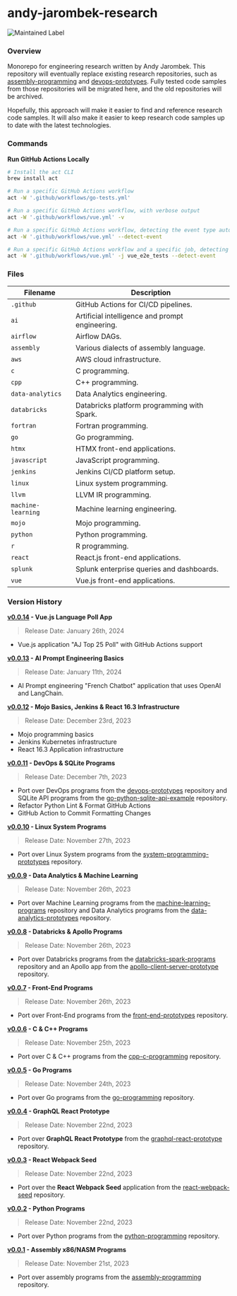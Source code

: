 # andy-jarombek-research

![Maintained Label](https://img.shields.io/badge/Maintained-Yes-brightgreen?style=for-the-badge)

### Overview

Monorepo for engineering research written by Andy Jarombek.  This repository will eventually replace existing 
research repositories, such as [assembly-programming](https://github.com/AJarombek/assembly-programming/) and 
[devops-prototypes](https://github.com/AJarombek/devops-prototypes/).  Fully tested code samples
from those repositories will be migrated here, and the old repositories will be archived.

Hopefully, this approach will make it easier to find and reference research code samples.  It will also make it easier 
to keep research code samples up to date with the latest technologies.

### Commands

**Run GitHub Actions Locally**

```bash
# Install the act CLI
brew install act

# Run a specific GitHub Actions workflow
act -W '.github/workflows/go-tests.yml'

# Run a specific GitHub Actions workflow, with verbose output
act -W '.github/workflows/vue.yml' -v

# Run a specific GitHub Actions workflow, detecting the event type automatically
act -W '.github/workflows/vue.yml' --detect-event

# Run a specific GitHub Actions workflow and a specific job, detecting the event type automatically 
act -W '.github/workflows/vue.yml' -j vue_e2e_tests --detect-event
```

### Files

| Filename           | Description                                     |
|--------------------|-------------------------------------------------|
| `.github`          | GitHub Actions for CI/CD pipelines.             |
| `ai`               | Artificial intelligence and prompt engineering. |
| `airflow`          | Airflow DAGs.                                   |
| `assembly`         | Various dialects of assembly language.          |
| `aws`              | AWS cloud infrastructure.                       |
| `c`                | C programming.                                  |
| `cpp`              | C++ programming.                                |
| `data-analytics`   | Data Analytics engineering.                     |
| `databricks`       | Databricks platform programming with Spark.     |
| `fortran`          | Fortran programming.                            |
| `go`               | Go programming.                                 |
| `htmx`             | HTMX front-end applications.                    |
| `javascript`       | JavaScript programming.                         |
| `jenkins`          | Jenkins CI/CD platform setup.                   |
| `linux`            | Linux system programming.                       |
| `llvm`             | LLVM IR programming.                            |
| `machine-learning` | Machine learning engineering.                   |
| `mojo`             | Mojo programming.                               |
| `python`           | Python programming.                             |
| `r`                | R programming.                                  |
| `react`            | React.js front-end applications.                |
| `splunk`           | Splunk enterprise queries and dashboards.       |
| `vue`              | Vue.js front-end applications.                  |

### Version History

**[v0.0.14](https://github.com/AJarombek/andy-jarombek-research/tree/v0.0.14) - Vue.js Language Poll App**

> Release Date: January 26th, 2024

* Vue.js application "AJ Top 25 Poll" with GitHub Actions support

**[v0.0.13](https://github.com/AJarombek/andy-jarombek-research/tree/v0.0.13) - AI Prompt Engineering Basics**

> Release Date: January 11th, 2024

* AI Prompt engineering "French Chatbot" application that uses OpenAI and LangChain.

**[v0.0.12](https://github.com/AJarombek/andy-jarombek-research/tree/v0.0.12) - Mojo Basics, Jenkins & React 16.3 Infrastructure**

> Release Date: December 23rd, 2023

* Mojo programming basics
* Jenkins Kubernetes infrastructure
* React 16.3 Application infrastructure

**[v0.0.11](https://github.com/AJarombek/andy-jarombek-research/tree/v0.0.11) - DevOps & SQLite Programs**

> Release Date: December 7th, 2023

* Port over DevOps programs from the [devops-prototypes](https://github.com/AJarombek/devops-prototypes/) 
repository and SQLite API programs from the [go-python-sqlite-api-example](https://github.com/AJarombek/go-python-sqlite-api-example/) 
repository.
* Refactor Python Lint & Format GitHub Actions
* GitHub Action to Commit Formatting Changes

**[v0.0.10](https://github.com/AJarombek/andy-jarombek-research/tree/v0.0.10) - Linux System Programs**

> Release Date: November 27th, 2023

* Port over Linux System programs from the [system-programming-prototypes](https://github.com/AJarombek/system-programming-prototypes/) 
repository.

**[v0.0.9](https://github.com/AJarombek/andy-jarombek-research/tree/v0.0.9) - Data Analytics & Machine Learning**

> Release Date: November 26th, 2023

* Port over Machine Learning programs from the [machine-learning-programs](https://github.com/AJarombek/machine-learning-programs/) 
repository and Data Analytics programs from the [data-analytics-prototypes](https://github.com/AJarombek/data-analytics-prototypes/) 
repository.

**[v0.0.8](https://github.com/AJarombek/andy-jarombek-research/tree/v0.0.8) - Databricks & Apollo Programs**

> Release Date: November 26th, 2023

* Port over Databricks programs from the [databricks-spark-programs](https://github.com/AJarombek/databricks-spark-programs/) 
repository and an Apollo app from the [apollo-client-server-prototype](https://github.com/AJarombek/apollo-client-server-prototype/) 
repository.

**[v0.0.7](https://github.com/AJarombek/andy-jarombek-research/tree/v0.0.7) - Front-End Programs**

> Release Date: November 26th, 2023

* Port over Front-End programs from the [front-end-prototypes](https://github.com/AJarombek/front-end-prototypes/) 
repository.

**[v0.0.6](https://github.com/AJarombek/andy-jarombek-research/tree/v0.0.6) - C & C++ Programs**

> Release Date: November 25th, 2023

* Port over C & C++ programs from the [cpp-c-programming](https://github.com/AJarombek/cpp-c-programming/) 
repository.

**[v0.0.5](https://github.com/AJarombek/andy-jarombek-research/tree/v0.0.5) - Go Programs**

> Release Date: November 24th, 2023

* Port over Go programs from the [go-programming](https://github.com/AJarombek/go-programming/) 
repository.

**[v0.0.4](https://github.com/AJarombek/andy-jarombek-research/tree/v0.0.4) - GraphQL React Prototype**

> Release Date: November 22nd, 2023

* Port over **GraphQL React Prototype** from the [graphql-react-prototype](https://github.com/AJarombek/graphql-react-prototype/) 
repository.

**[v0.0.3](https://github.com/AJarombek/andy-jarombek-research/tree/v0.0.3) - React Webpack Seed**

> Release Date: November 22nd, 2023

* Port over the **React Webpack Seed** application from the 
[react-webpack-seed](https://github.com/AJarombek/react-webpack-seed/) repository.

**[v0.0.2](https://github.com/AJarombek/andy-jarombek-research/tree/v0.0.2) - Python Programs**

> Release Date: November 22nd, 2023

* Port over Python programs from the [python-programming](https://github.com/AJarombek/python-programming/) 
repository.

**[v0.0.1](https://github.com/AJarombek/andy-jarombek-research/tree/v0.0.1) - Assembly x86/NASM Programs**

> Release Date: November 21st, 2023

* Port over assembly programs from the [assembly-programming](https://github.com/AJarombek/assembly-programming/) 
repository.